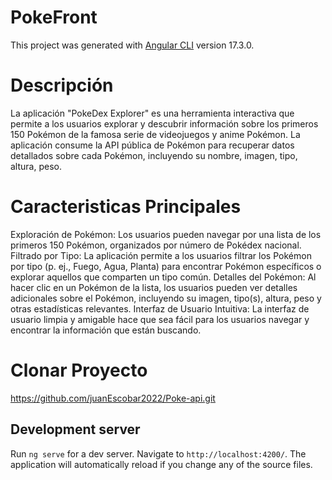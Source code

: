 # PokeFront

This project was generated with [Angular CLI](https://github.com/angular/angular-cli) version 17.3.0.

# Descripción 
La aplicación "PokeDex Explorer" es una herramienta interactiva que permite a los usuarios explorar y descubrir información sobre los primeros 150 Pokémon de la famosa serie de videojuegos y anime Pokémon. La aplicación consume la API pública de Pokémon para recuperar datos detallados sobre cada Pokémon, incluyendo su nombre, imagen, tipo, altura, peso.

# Caracteristicas Principales 

Exploración de Pokémon: Los usuarios pueden navegar por una lista de los primeros 150 Pokémon, organizados por número de Pokédex nacional.
Filtrado por Tipo: La aplicación permite a los usuarios filtrar los Pokémon por tipo (p. ej., Fuego, Agua, Planta) para encontrar Pokémon específicos o explorar aquellos que comparten un tipo común.
Detalles del Pokémon: Al hacer clic en un Pokémon de la lista, los usuarios pueden ver detalles adicionales sobre el Pokémon, incluyendo su imagen, tipo(s), altura, peso y otras estadísticas relevantes.
Interfaz de Usuario Intuitiva: La interfaz de usuario limpia y amigable hace que sea fácil para los usuarios navegar y encontrar la información que están buscando.

# Clonar Proyecto

https://github.com/juanEscobar2022/Poke-api.git


## Development server

Run `ng serve` for a dev server. Navigate to `http://localhost:4200/`. The application will automatically reload if you change any of the source files.


